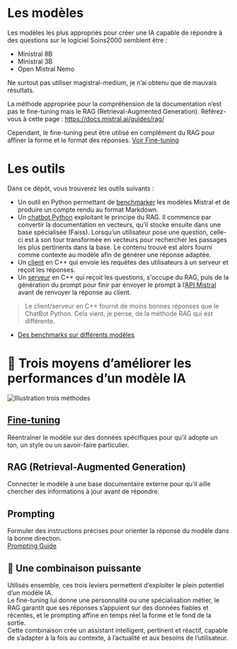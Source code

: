 # Les modèles
Les modèles les plus appropriés pour créer une IA capable de répondre à des questions sur le logiciel Soins2000 semblent être :
- Ministral 8B
- Ministral 3B
- Open Mistral Nemo

Ne surtout pas utiliser magistral-medium, je n’ai obtenu que de mauvais résultats.

La méthode appropriée pour la compréhension de la documentation n’est pas le fine-tuning mais le RAG (Retrieval-Augmented Generation). Référez-vous à cette page : https://docs.mistral.ai/guides/rag/

Cependant, le fine-tuning peut être utilisé en complément du RAG pour affiner la forme et le format des réponses. [Voir Fine-tuning](/Fine%20tuning.md)

# Les outils
Dans ce dépôt, vous trouverez les outils suivants :
- Un outil en Python permettant de [benchmarker](/Programmes/ChatBot%20Python/benchmark.py) les modèles Mistral et de produire un compte rendu au format Markdown.
- Un [chatbot Python](/Programmes/ChatBot%20Python/) exploitant le principe du RAG. Il commence par convertir la documentation en vecteurs, qu’il stocke ensuite dans une base spécialisée (Faiss). Lorsqu’un utilisateur pose une question, celle-ci est à son tour transformée en vecteurs pour rechercher les passages les plus pertinents dans la base. Le contenu trouvé est alors fourni comme contexte au modèle afin de générer une réponse adaptée.
- Un [client](/Programmes/Chatbot%20client-serveur%20C++/Client/) en C++ qui envoie les requêtes des utilisateurs à un serveur et reçoit les réponses.
- Un [serveur](/Programmes/Chatbot%20client-serveur%20C++/Serveur/) en C++ qui reçoit les questions, s'occupe du RAG, puis de la génération du prompt pour finir par envoyer le prompt à l’[API Mistral](https://console.mistral.ai/) avant de renvoyer la réponse au client.

> Le client/serveur en C++ fournit de moins bonnes réponses que le ChatBot Python. Cela vient, je pense, de la méthode RAG qui est différente.

- [Des benchmarks sur différents modèles](/benchmarks/)

# 🚀 Trois moyens d’améliorer les performances d’un modèle IA
![Illustration trois méthodes](https://www.dailydoseofds.com/content/images/size/w1200/2024/11/images_to_frame--5-.png)

## [Fine-tuning](Fine%20tuning.md)
Réentraîner le modèle sur des données spécifiques pour qu’il adopte un ton, un style ou un savoir-faire particulier.

## RAG (Retrieval-Augmented Generation)
Connecter le modèle à une base documentaire externe pour qu’il aille chercher des informations à jour avant de répondre.

## Prompting
Formuler des instructions précises pour orienter la réponse du modèle dans la bonne direction.  
[Prompting Guide](https://docs.mistral.ai/guides/prompting_capabilities/)

## 🧩 Une combinaison puissante
Utilisés ensemble, ces trois leviers permettent d’exploiter le plein potentiel d’un modèle IA.  
Le fine-tuning lui donne une personnalité ou une spécialisation métier, le RAG garantit que ses réponses s’appuient sur des données fiables et récentes, et le prompting affine en temps réel la forme et le fond de la sortie.  
Cette combinaison crée un assistant intelligent, pertinent et réactif, capable de s’adapter à la fois au contexte, à l’actualité et aux besoins de l’utilisateur.